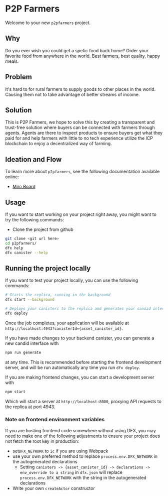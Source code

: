 # P2P Farmers

Welcome to your new `p2pfarmers` project.

## Why

Do you ever wish you could get a spefic food back home? Order your favorite food from anywhere in the world. Best farmers, best quality, happy meals.

## Problem

It's hard to for rural farmers to supply goods to other places in the world. Causing them not to take advantage of better streams of income.

## Solution

This is P2P Farmers, we hope to solve this by creating a transparent and trust-free solution where buyers can be connected with farmers through agents. Agents are there to inspect products to ensure buyers get what they paid for and help farmers with little to no tech experience utilize the ICP blockchain to enjoy a decentralized way of farming.

## Ideation and Flow

To learn more about `p2pfarmers`, see the following documentation available online:

- [Miro Board](https://miro.com/app/board/uXjVKhbgzd8=/?share_link_id=15952402974)

## Usage

If you want to start working on your project right away, you might want to try the following commands:

- Clone the project from github

```bash
git clone <git url here>
cd p2pfarmers/
dfx help
dfx canister --help
```

## Running the project locally

If you want to test your project locally, you can use the following commands:

```bash
# Starts the replica, running in the background
dfx start --background

# Deploys your canisters to the replica and generates your candid interface
dfx deploy
```

Once the job completes, your application will be available at `http://localhost:4943?canisterId={asset_canister_id}`.

If you have made changes to your backend canister, you can generate a new candid interface with

```bash
npm run generate
```

at any time. This is recommended before starting the frontend development server, and will be run automatically any time you run `dfx deploy`.

If you are making frontend changes, you can start a development server with

```bash
npm start
```

Which will start a server at `http://localhost:8080`, proxying API requests to the replica at port 4943.

### Note on frontend environment variables

If you are hosting frontend code somewhere without using DFX, you may need to make one of the following adjustments to ensure your project does not fetch the root key in production:

- set`DFX_NETWORK` to `ic` if you are using Webpack
- use your own preferred method to replace `process.env.DFX_NETWORK` in the autogenerated declarations
  - Setting `canisters -> {asset_canister_id} -> declarations -> env_override to a string` in `dfx.json` will replace `process.env.DFX_NETWORK` with the string in the autogenerated declarations
- Write your own `createActor` constructor

